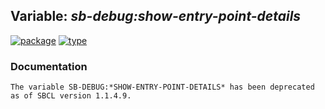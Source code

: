 ## Variable: ***sb-debug:*show-entry-point-details****
[![package](https://img.shields.io/badge/Package-SB--DEBUG-5f9ea0.svg?style=social&colorA=999999)](../) [![type](https://img.shields.io/badge/Type-Variable-5f9ea0.svg?style=social&colorA=999999)](../#variable) 
### Documentation
```
The variable SB-DEBUG:*SHOW-ENTRY-POINT-DETAILS* has been deprecated as of SBCL version 1.1.4.9.
```
